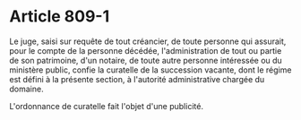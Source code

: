 # Article 809-1

<p>Le juge, saisi sur requête de tout créancier, de toute personne qui assurait, pour le compte de la personne décédée, l'administration de tout ou partie de son patrimoine, d'un notaire, de toute autre personne intéressée ou du ministère public, confie la curatelle de la succession vacante, dont le régime est défini à la présente section, à l'autorité administrative chargée du domaine.</p><p>L'ordonnance de curatelle fait l'objet d'une publicité.</p>